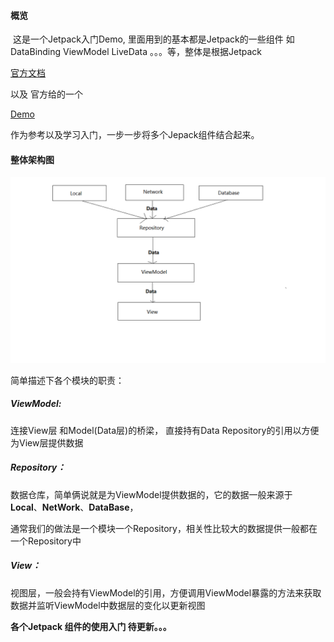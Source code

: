 #### 概览

​		这是一个Jetpack入门Demo, 里面用到的基本都是Jetpack的一些组件 如 DataBinding   ViewModel  LiveData  。。。等，整体是根据Jetpack

[官方文档](https://developer.android.com/jetpack)

以及 官方给的一个

[Demo](https://github.com/android/sunflower)

作为参考以及学习入门，一步一步将多个Jepack组件结合起来。

#### 整体架构图

![](.\images\jetpack架构图.png)

简单描述下各个模块的职责：

##### ViewModel:

连接View层 和Model(Data层)的桥梁， 直接持有Data Repository的引用以方便为View层提供数据

##### Repository：

数据仓库，简单俩说就是为ViewModel提供数据的，它的数据一般来源于 **Local**、**NetWork**、**DataBase**，

通常我们的做法是一个模块一个Repository，相关性比较大的数据提供一般都在一个Repository中

##### View：

视图层，一般会持有ViewModel的引用，方便调用ViewModel暴露的方法来获取数据并监听ViewModel中数据层的变化以更新视图

**各个Jetpack 组件的使用入门 待更新。。。**